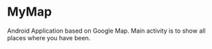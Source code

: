 # MyMap
Android Application based on Google Map. Main activity is to show all places where you have been.
